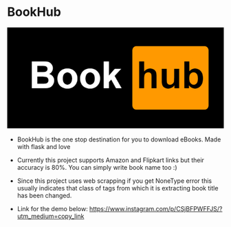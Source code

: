 # BookHub 
![logo](https://github.com/programmingninjas/BookHub/blob/main/static/bookhub.png)

* BookHub is the one stop destination for you to download eBooks. Made with flask and love

* Currently this project supports Amazon and Flipkart links but their accuracy is 80%. You can simply write book name too :)

* Since this project uses web scrapping if you get NoneType error this usually indicates that class of tags from which it is extracting book title has been changed. 

* Link for the demo below:
  https://www.instagram.com/p/CSjBFPWFFJS/?utm_medium=copy_link
